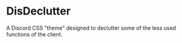 # DisDeclutter
A Discord CSS "theme" designed to declutter some of the less used functions of the client.
